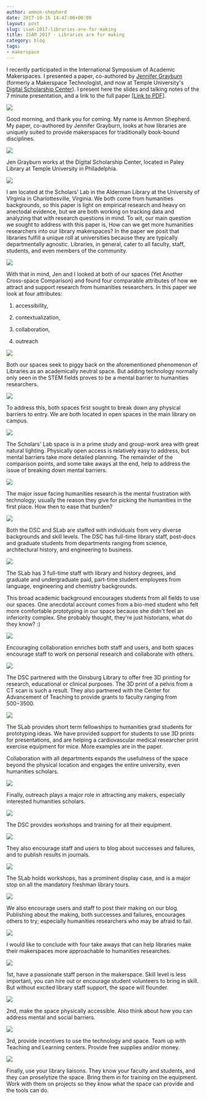 ```yaml
---
author: ammon-shepherd
date: 2017-10-16 14:47:00+00:00
layout: post
slug: isam-2017-libraries-are-for-making
title: ISAM 2017 - Libraries are for making
category: blog
tags:
- makerspace
---
```


I recently participated in the International Symposium of Academic Makerspaces. I presented a paper, co-authored by [Jennifer Grayburn](https://jennifergrayburn.com/) (formerly a Makerspace Technologist, and now at Temple University's [Digital Scholarship Center](https://sites.temple.edu/tudsc/)). I present here the slides and talking notes of the 7 minute presentation, and a link to the full paper [[Link to PDF](http://static.scholarslab.org/wp-content/uploads/2017/10/Grayburn-Shepherd-Final.pdf)].

[![](http://static.scholarslab.org/wp-content/uploads/2017/10/isam-presentation_000-1024x576.png)](http://scholarslab.org/?attachment_id=13856)

Good morning, and thank you for coming. My name is Ammon Shepherd. My paper, co-authored by Jennifer Grayburn, looks at how libraries are uniquely suited to provide makerspaces for traditionally book-bound disciplines.

![](http://static.scholarslab.org/wp-content/uploads/2017/10/isam-presentation_001-1024x576.png)

Jen Grayburn works at the Digital Scholarship Center, located in Paley Library at Temple University in Philadelphia.

![](http://static.scholarslab.org/wp-content/uploads/2017/10/isam-presentation_002-1024x576.png)

I am located at the Scholars' Lab in the Alderman Library at the University of Virginia in Charlottesville, Virginia. We both come from humanities backgrounds, so this paper is light on empirical research and heavy on anectodal evidence, but we are both working on tracking data and analyzing that with research questions in mind. To wit, our main question we sought to address with this paper is, How can we get more humanities researchers into our library makerspaces? In the paper we posit that libraries fulfill a unique roll at universities because they are typically departmentally agnostic. Libraries, in general, cater to all faculty, staff, students, and even members of the community.

![](http://static.scholarslab.org/wp-content/uploads/2017/10/isam-presentation_003-1024x576.png)

With that in mind, Jen and I looked at both of our spaces (Yet Another Cross-space Comparison) and found four comparable attributes of how we attract and support research from humanities researchers. In this paper we look at four attributes:



 	
  1. accessibility,

 	
  2. contextualization,

 	
  3. collaboration,

 	
  4. outreach


![](http://static.scholarslab.org/wp-content/uploads/2017/10/isam-presentation_004-1024x576.png)

Both our spaces seek to piggy back on the aforementioned phenomenon of Libraries as an academically neutral space. But adding technology normally only seen in the STEM fields proves to be a mental barrier to humanities researchers.

![](http://static.scholarslab.org/wp-content/uploads/2017/10/isam-presentation_005-1024x576.png)

To address this, both spaces first sought to break down any physical barriers to entry. We are both located in open spaces in the main library on campus.

![](http://static.scholarslab.org/wp-content/uploads/2017/10/isam-presentation_006-1024x576.png)

The Scholars' Lab space is in a prime study and group-work area with great natural lighting. Physically open access is relatively easy to address, but mental barriers take more detailed planning. The remainder of the comparison points, and some take aways at the end, help to address the issue of breaking down mental barriers.

![](http://static.scholarslab.org/wp-content/uploads/2017/10/isam-presentation_007-1024x576.png)

The major issue facing humanities research is the mental frustration with technology; usually the reason they give for picking the humanities in the first place. How then to ease that burden?

![](http://static.scholarslab.org/wp-content/uploads/2017/10/isam-presentation_008-1024x576.png)

Both the DSC and SLab are staffed with individuals from very diverse backgrounds and skill levels. The DSC has full-time library staff, post-docs and graduate students from departments ranging from science, architectural history, and engineering to business.

![](http://static.scholarslab.org/wp-content/uploads/2017/10/isam-presentation_009-1024x576.png)

The SLab has 3 full-time staff with library and history degrees, and graduate and undergraduate paid, part-time student employees from language, engineering and chemistry backgrounds.

This broad academic background encourages students from all fields to use our spaces. One anecdotal account comes from a bio-med student who felt more comfortable prototyping in our space because she didn't feel an inferiority complex. She probably thought, they're just historians, what do they know? :)

![](http://static.scholarslab.org/wp-content/uploads/2017/10/isam-presentation_010-1024x576.png)

Encouraging collaboration enriches both staff and users, and both spaces encourage staff to work on personal research and collaborate with others.

![](http://static.scholarslab.org/wp-content/uploads/2017/10/isam-presentation_011-1024x576.png)

The DSC partnered with the Ginsburg Library to offer free 3D printing for research, educational or clinical purposes. The 3D print of a pelvis from a CT scan is such a result. They also partnered with the Center for Advancement of Teaching to provide grants to faculty ranging from $500-$3500.

![](http://static.scholarslab.org/wp-content/uploads/2017/10/isam-presentation_012-1024x576.png)

The SLab provides short term fellowships to humanities grad students for prototyping ideas. We have provided support for students to use 3D prints for presentations, and are helping a cardiovascular medical researcher print exercise equipment for mice. More examples are in the paper.

Collaboration with all departments expands the usefulness of the space beyond the physical location and engages the entire university, even humanities scholars.

![](http://static.scholarslab.org/wp-content/uploads/2017/10/isam-presentation_013-1024x576.png)

Finally, outreach plays a major role in attracting any makers, especially interested humanities scholars.

![](http://static.scholarslab.org/wp-content/uploads/2017/10/isam-presentation_014-1024x576.png)

The DSC provides workshops and training for all their equipment.

![](http://static.scholarslab.org/wp-content/uploads/2017/10/isam-presentation_015-1024x576.png)

They also encourage staff and users to blog about successes and failures, and to publish results in journals.

![](http://static.scholarslab.org/wp-content/uploads/2017/10/isam-presentation_016-1024x576.png)

The SLab holds workshops, has a prominent display case, and is a major stop on all the mandatory freshman library tours.

![](http://static.scholarslab.org/wp-content/uploads/2017/10/isam-presentation_017-1024x576.png)

We also encourage users and staff to post their making on our blog. Publishing about the making, both successes and failures, encourages others to try; especially humanities researchers who may be afraid to fail.

![](http://static.scholarslab.org/wp-content/uploads/2017/10/isam-presentation_018-1024x576.png)

I would like to conclude with four take aways that can help libraries make their makerspaces more approachable to humanities researches.

![](http://static.scholarslab.org/wp-content/uploads/2017/10/isam-presentation_019-1024x576.png)

1st, have a passionate staff person in the makerspace. Skill level is less important, you can hire out or encourage student volunteers to bring in skill. But without excited library staff support, the space will flounder.

![](http://static.scholarslab.org/wp-content/uploads/2017/10/isam-presentation_020-1024x576.png)

2nd, make the space physically accessible. Also think about how you can address mental and social barriers.

![](http://static.scholarslab.org/wp-content/uploads/2017/10/isam-presentation_021-1024x576.png)

3rd, provide incentives to use the technology and space. Team up with Teaching and Learning centers. Provide free supplies and/or money.

![](http://static.scholarslab.org/wp-content/uploads/2017/10/isam-presentation_022-1024x576.png)

Finally, use your library liaisons. They know your faculty and students, and they can proselytize the space. Bring them in for training on the equipment. Work with them on projects so they know what the space can provide and the tools can do.
